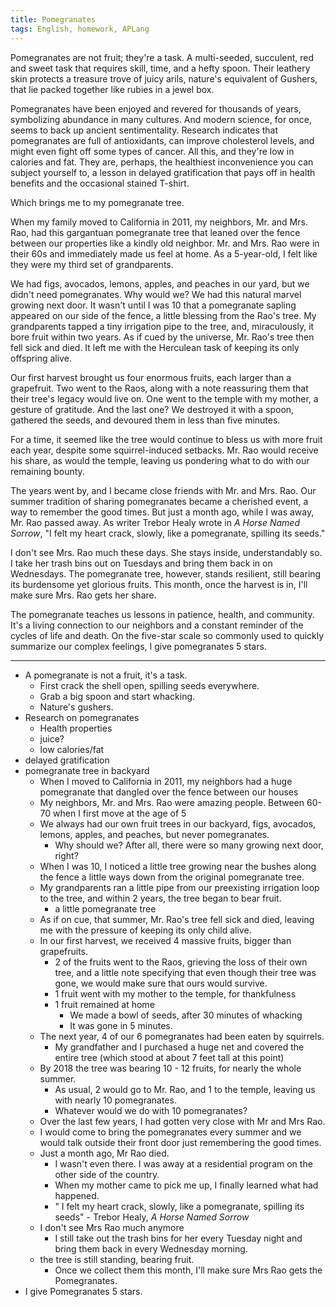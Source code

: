 ```yaml
---
title: Pomegranates
tags: English, homework, APLang
---
```


Pomegranates are not fruit; they're a task. A multi-seeded, succulent, red and sweet task that requires skill, time, and a hefty spoon. Their leathery skin protects a treasure trove of juicy arils, nature's equivalent of Gushers, that lie packed together like rubies in a jewel box.

Pomegranates have been enjoyed and revered for thousands of years, symbolizing abundance in many cultures. And modern science, for once, seems to back up ancient sentimentality. Research indicates that pomegranates are full of antioxidants, can improve cholesterol levels, and might even fight off some types of cancer. All this, and they're low in calories and fat. They are, perhaps, the healthiest inconvenience you can subject yourself to, a lesson in delayed gratification that pays off in health benefits and the occasional stained T-shirt.

Which brings me to my pomegranate tree.

When my family moved to California in 2011, my neighbors, Mr. and Mrs. Rao, had this gargantuan pomegranate tree that leaned over the fence between our properties like a kindly old neighbor. Mr. and Mrs. Rao were in their 60s and immediately made us feel at home. As a 5-year-old, I felt like they were my third set of grandparents.

We had figs, avocados, lemons, apples, and peaches in our yard, but we didn't need pomegranates. Why would we? We had this natural marvel growing next door. It wasn't until I was 10 that a pomegranate sapling appeared on our side of the fence, a little blessing from the Rao's tree. My grandparents tapped a tiny irrigation pipe to the tree, and, miraculously, it bore fruit within two years. As if cued by the universe, Mr. Rao's tree then fell sick and died. It left me with the Herculean task of keeping its only offspring alive.

Our first harvest brought us four enormous fruits, each larger than a grapefruit. Two went to the Raos, along with a note reassuring them that their tree's legacy would live on. One went to the temple with my mother, a gesture of gratitude. And the last one? We destroyed it with a spoon, gathered the seeds, and devoured them in less than five minutes. 

For a time, it seemed like the tree would continue to bless us with more fruit each year, despite some squirrel-induced setbacks. Mr. Rao would receive his share, as would the temple, leaving us pondering what to do with our remaining bounty.

The years went by, and I became close friends with Mr. and Mrs. Rao. Our summer tradition of sharing pomegranates became a cherished event, a way to remember the good times. But just a month ago, while I was away, Mr. Rao passed away. As writer Trebor Healy wrote in *A Horse Named Sorrow*, "I felt my heart crack, slowly, like a pomegranate, spilling its seeds."



I don't see Mrs. Rao much these days. She stays inside, understandably so. I take her trash bins out on Tuesdays and bring them back in on Wednesdays. The pomegranate tree, however, stands resilient, still bearing its burdensome yet glorious fruits. This month, once the harvest is in, I'll make sure Mrs. Rao gets her share.

The pomegranate teaches us lessons in patience, health, and community. It's a living connection to our neighbors and a constant reminder of the cycles of life and death. On the five-star scale so commonly used to quickly summarize our complex feelings, I give pomegranates 5 stars.

---

- A pomegranate is not a fruit, it's a task.
	- First crack the shell open, spilling seeds everywhere.
	- Grab a big spoon and start whacking.
	- Nature's gushers.
- Research on pomegranates
	- Health properties
	- juice?
	- low calories/fat
- delayed gratification
- pomegranate tree in backyard
	- When I moved to California in 2011, my neighbors had a huge pomegranate that dangled over the fence between our houses
	- My neighbors, Mr. and Mrs. Rao were amazing people. Between 60-70 when I first move at the age of 5
	- We always had our own fruit trees in our backyard, figs, avocados, lemons, apples, and peaches, but never pomegranates.
		- Why should we? After all, there were so many growing next door, right?
	- When I was 10, I noticed a little tree growing near the bushes along the fence a little ways down from the original pomegranate tree.
	- My grandparents ran a little pipe from our preexisting irrigation loop to the tree, and within 2 years, the tree began to bear fruit.
		- a little pomegranate tree
	- As if on cue, that summer, Mr. Rao's tree fell sick and died, leaving me with the pressure of keeping its only child alive.
	- In our first harvest, we received 4 massive fruits, bigger than grapefruits.
		- 2 of the fruits went to the Raos, grieving the loss of their own tree, and a little note specifying that even though their tree was gone, we would make sure that ours would survive.
		- 1 fruit went with my mother to the temple, for thankfulness
		- 1 fruit remained at home
			- We made a bowl of seeds, after 30 minutes of whacking
			- It was gone in 5 minutes.
	- The next year, 4 of our 6 pomegranates had been eaten by squirrels.
		- My grandfather and I purchased a huge net and covered the entire tree (which stood at about 7 feet tall at this point)
	- By 2018 the tree was bearing 10 - 12 fruits, for nearly the whole summer.
		- As usual, 2 would go to Mr. Rao, and 1 to the temple, leaving us with nearly 10 pomegranates. 
		- Whatever would we do with 10 pomegranates?
	- Over the last few years, I had gotten very close with Mr and Mrs Rao.
	- I would come to bring the pomegranates every summer and we would talk outside their front door just remembering the good times.
	- Just a month ago, Mr Rao died.
		- I wasn't even there. I was away at a residential program on the other side of the country.
		- When my mother came to pick me up, I finally learned what had happened.
		- " I felt my heart crack, slowly, like a pomegranate, spilling its seeds" - Trebor Healy, _A Horse Named Sorrow_
	- I don't see Mrs Rao much anymore
		- I still take out the trash bins for her every Tuesday night and bring them back in every Wednesday morning.
	- the tree is still standing, bearing fruit.
		- Once we collect them this month, I'll make sure Mrs Rao gets the Pomegranates.
- I give Pomegranates 5 stars.